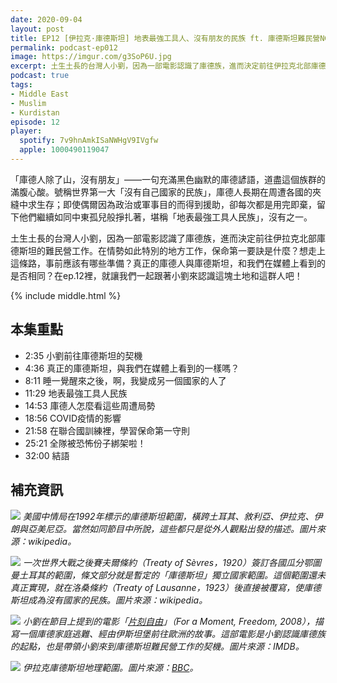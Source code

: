```yaml
---
date: 2020-09-04
layout: post
title: EP12 [伊拉克·庫德斯坦] 地表最強工具人、沒有朋友的民族 ft. 庫德斯坦難民營NGO工作者 小劉
permalink: podcast-ep012
image: https://imgur.com/g3SoP6U.jpg
excerpt: 土生土長的台灣人小劉，因為一部電影認識了庫德族，進而決定前往伊拉克北部庫德斯坦的難民營工作。在情勢如此特別的地方工作，保命第一要訣是什麼？想走上這條路，事前應該有哪些準備？真正的庫德人與庫德斯坦，和我們在媒體上看到的是否相同？在ep.12裡，就讓我們一起跟著小劉來認識這塊土地和這群人吧！
podcast: true
tags:
- Middle East
- Muslim
- Kurdistan
episode: 12
player:
  spotify: 7v9hnAmkISaNWHgV9IVgfw
  apple: 1000490119047
---
```


「庫德人除了山，沒有朋友」——一句充滿黑色幽默的庫德諺語，道盡這個族群的滿腹心酸。號稱世界第一大「沒有自己國家的民族」，庫德人長期在周遭各國的夾縫中求生存；即使偶爾因為政治或軍事目的而得到援助，卻每次都是用完即棄，留下他們繼續如同中東孤兒般掙扎著，堪稱「地表最強工具人民族」，沒有之一。

土生土長的台灣人小劉，因為一部電影認識了庫德族，進而決定前往伊拉克北部庫德斯坦的難民營工作。在情勢如此特別的地方工作，保命第一要訣是什麼？想走上這條路，事前應該有哪些準備？真正的庫德人與庫德斯坦，和我們在媒體上看到的是否相同？在ep.12裡，就讓我們一起跟著小劉來認識這塊土地和這群人吧！



{% include middle.html %}

## 本集重點

* 2:35 小劉前往庫德斯坦的契機
* 4:36 真正的庫德斯坦，與我們在媒體上看到的一樣嗎？
* 8:11 睡一覺醒來之後，啊，我變成另一個國家的人了
* 11:29 地表最強工具人民族
* 14:53 庫德人怎麼看這些周遭局勢
* 18:56 COVID疫情的影響
* 21:58 在聯合國訓練裡，學習保命第一守則
* 25:21 全隊被恐怖份子綁架啦！
* 32:00 結語

## 補充資訊

![](https://upload.wikimedia.org/wikipedia/commons/e/e7/Kurdish-inhabited_area_by_CIA_%281992%29_box_inset_removed.jpg)
*美國中情局在1992年標示的庫德斯坦範圍，橫跨土耳其、敘利亞、伊拉克、伊朗與亞美尼亞。當然如同節目中所說，這些都只是從外人觀點出發的描述。圖片來源：wikipedia。*

![](https://upload.wikimedia.org/wikipedia/commons/thumb/1/16/Treaty_of_S%C3%A8vres_1920.svg/1024px-Treaty_of_S%C3%A8vres_1920.svg.png)
*一次世界大戰之後賽夫爾條約（Treaty of Sèvres，1920）簽訂各國瓜分鄂圖曼土耳其的範圍，條文部分就是暫定的「庫德斯坦」獨立國家範圍。這個範圍還未真正實現，就在洛桑條約（Treaty of Lausanne，1923）後直接被覆寫，使庫德斯坦成為沒有國家的民族。圖片來源：wikipedia。*

![](https://m.media-amazon.com/images/M/MV5BMTUyMzc3MjQ0Ml5BMl5BanBnXkFtZTcwMjI5NDI5Ng@@._V1_.jpg)
*小劉在節目上提到的電影「[片刻自由](https://www.imdb.com/title/tt1296337/)」（For a Moment, Freedom, 2008），描寫一個庫德家庭逃難、經由伊斯坦堡前往歐洲的故事。這部電影是小劉認識庫德族的起點，也是帶領小劉來到庫德斯坦難民營工作的契機。圖片來源：IMDB。*

![](https://ichef.bbci.co.uk/news/800/cpsprodpb/B78F/production/_97819964_iraq_kurdish_areas_map6241-3.png)
*伊拉克庫德斯坦地理範圍。圖片來源：[BBC](https://www.bbc.com/news/world-middle-east-41398199)。*